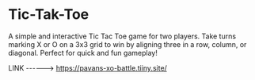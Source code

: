 # Tic-Tak-Toe
A simple and interactive Tic Tac Toe game for two players. Take turns marking X or O on a 3x3 grid to
win by aligning three in a row, column, or diagonal. Perfect for quick and fun gameplay!

LINK ------> https://pavans-xo-battle.tiiny.site/
